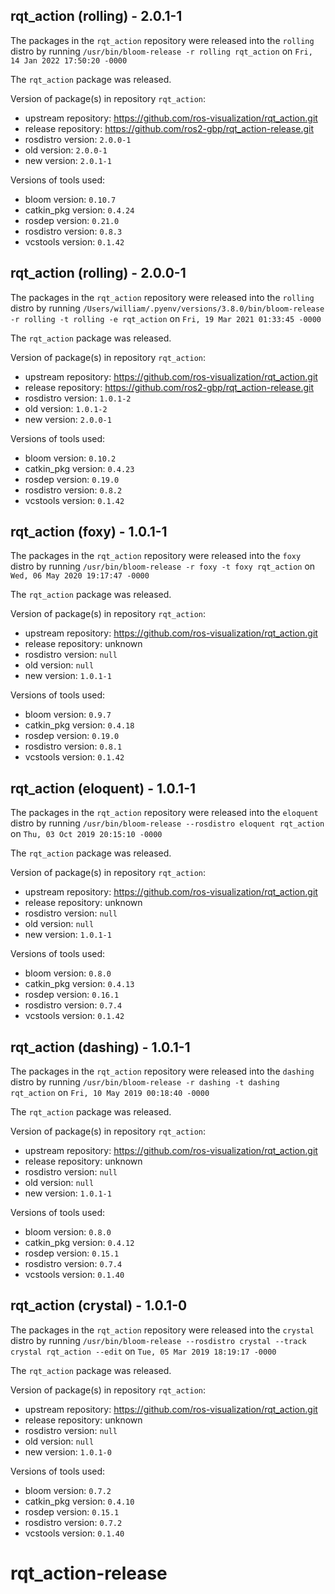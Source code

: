 ## rqt_action (rolling) - 2.0.1-1

The packages in the `rqt_action` repository were released into the `rolling` distro by running `/usr/bin/bloom-release -r rolling rqt_action` on `Fri, 14 Jan 2022 17:50:20 -0000`

The `rqt_action` package was released.

Version of package(s) in repository `rqt_action`:

- upstream repository: https://github.com/ros-visualization/rqt_action.git
- release repository: https://github.com/ros2-gbp/rqt_action-release.git
- rosdistro version: `2.0.0-1`
- old version: `2.0.0-1`
- new version: `2.0.1-1`

Versions of tools used:

- bloom version: `0.10.7`
- catkin_pkg version: `0.4.24`
- rosdep version: `0.21.0`
- rosdistro version: `0.8.3`
- vcstools version: `0.1.42`


## rqt_action (rolling) - 2.0.0-1

The packages in the `rqt_action` repository were released into the `rolling` distro by running `/Users/william/.pyenv/versions/3.8.0/bin/bloom-release -r rolling -t rolling -e rqt_action` on `Fri, 19 Mar 2021 01:33:45 -0000`

The `rqt_action` package was released.

Version of package(s) in repository `rqt_action`:

- upstream repository: https://github.com/ros-visualization/rqt_action.git
- release repository: https://github.com/ros2-gbp/rqt_action-release.git
- rosdistro version: `1.0.1-2`
- old version: `1.0.1-2`
- new version: `2.0.0-1`

Versions of tools used:

- bloom version: `0.10.2`
- catkin_pkg version: `0.4.23`
- rosdep version: `0.19.0`
- rosdistro version: `0.8.2`
- vcstools version: `0.1.42`


## rqt_action (foxy) - 1.0.1-1

The packages in the `rqt_action` repository were released into the `foxy` distro by running `/usr/bin/bloom-release -r foxy -t foxy rqt_action` on `Wed, 06 May 2020 19:17:47 -0000`

The `rqt_action` package was released.

Version of package(s) in repository `rqt_action`:

- upstream repository: https://github.com/ros-visualization/rqt_action.git
- release repository: unknown
- rosdistro version: `null`
- old version: `null`
- new version: `1.0.1-1`

Versions of tools used:

- bloom version: `0.9.7`
- catkin_pkg version: `0.4.18`
- rosdep version: `0.19.0`
- rosdistro version: `0.8.1`
- vcstools version: `0.1.42`


## rqt_action (eloquent) - 1.0.1-1

The packages in the `rqt_action` repository were released into the `eloquent` distro by running `/usr/bin/bloom-release --rosdistro eloquent rqt_action` on `Thu, 03 Oct 2019 20:15:10 -0000`

The `rqt_action` package was released.

Version of package(s) in repository `rqt_action`:

- upstream repository: https://github.com/ros-visualization/rqt_action.git
- release repository: unknown
- rosdistro version: `null`
- old version: `null`
- new version: `1.0.1-1`

Versions of tools used:

- bloom version: `0.8.0`
- catkin_pkg version: `0.4.13`
- rosdep version: `0.16.1`
- rosdistro version: `0.7.4`
- vcstools version: `0.1.42`


## rqt_action (dashing) - 1.0.1-1

The packages in the `rqt_action` repository were released into the `dashing` distro by running `/usr/bin/bloom-release -r dashing -t dashing rqt_action` on `Fri, 10 May 2019 00:18:40 -0000`

The `rqt_action` package was released.

Version of package(s) in repository `rqt_action`:

- upstream repository: https://github.com/ros-visualization/rqt_action.git
- release repository: unknown
- rosdistro version: `null`
- old version: `null`
- new version: `1.0.1-1`

Versions of tools used:

- bloom version: `0.8.0`
- catkin_pkg version: `0.4.12`
- rosdep version: `0.15.1`
- rosdistro version: `0.7.4`
- vcstools version: `0.1.40`


## rqt_action (crystal) - 1.0.1-0

The packages in the `rqt_action` repository were released into the `crystal` distro by running `/usr/bin/bloom-release --rosdistro crystal --track crystal rqt_action --edit` on `Tue, 05 Mar 2019 18:19:17 -0000`

The `rqt_action` package was released.

Version of package(s) in repository `rqt_action`:

- upstream repository: https://github.com/ros-visualization/rqt_action.git
- release repository: unknown
- rosdistro version: `null`
- old version: `null`
- new version: `1.0.1-0`

Versions of tools used:

- bloom version: `0.7.2`
- catkin_pkg version: `0.4.10`
- rosdep version: `0.15.1`
- rosdistro version: `0.7.2`
- vcstools version: `0.1.40`


# rqt_action-release